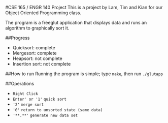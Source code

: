 #CSE 165 / ENGR 140 Project
This is a project by Lam, Tim and Kian for our Object Oriented Programming class.

The program is a freeglut application that displays data and runs an algorithm to graphically sort it.

##Progress
- Quicksort: complete
- Mergesort: complete
- Heapsort: not complete
- Insertion sort: not complete

##How to run
Running the program is simple; type `make`, then run `./glutapp`

##Operations
- ```Right Click```
- ```Enter' or '1'```	```quick sort```
- ```'2'```				```merge sort```
- ```'0'```				```return to unsorted state (same data)```
- ```'**.**'```			```generate new data set```

